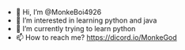 - 👋 Hi, I’m @MonkeBoi4926
- 👀 I’m interested in learning python and java
- 🌱 I’m currently trying to learn python
- 📫 How to reach me? https://dicord.io/MonkeGod

<!---
MonkeBoi4926/MonkeBoi4926 is a ✨ special ✨ repository because its `README.md` (this file) appears on your GitHub profile.
You can click the Preview link to take a look at your changes.
--->
